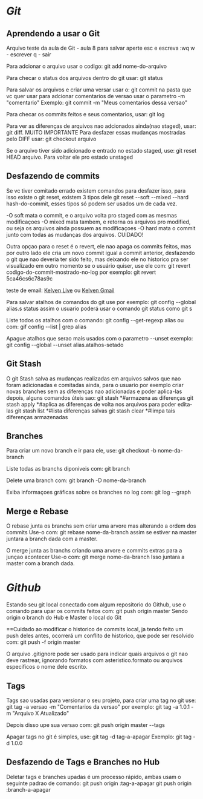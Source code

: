 # <b>_Git_</b>
## Aprendendo a usar o Git

Arquivo teste da aula de Git - aula 8
para salvar aperte esc e escreva :wq
w - escrever
q - sair

Para adcionar o arquivo usar o codigo: git add nome-do-arquivo

Para checar o status dos arquivos dentro do git usar: git status

Para salvar os arquivos e criar uma versar usar o: git commit
na pasta que vc quer usar
para adcionar comentarios de versao usar o parametro -m "comentario"
Exemplo: git commit -m "Meus comentarios dessa versao"

Para checar os commits feitos e seus comentarios, usar: git log

Para ver as diferenças de arquivos nao adcionados ainda(nao staged),
usar: git diff. MUITO IMPORTANTE
Para desfazer essas mudanças mostradas pelo DIFF usar: git checkout arquivo

Se o arquivo tiver sido adicionado e entrado no estado staged,
use: git reset HEAD arquivo. Para voltar ele pro estado unstaged
## Desfazendo de commits

Se vc tiver comitado errado existem comandos para desfazer isso,
para isso existe o git reset, existem 3 tipos dele
git reset --soft --mixed --hard hash-do-commit, 
esses tipos só podem ser usados um de cada vez.

-O soft mata o commit, e o arquivo volta pro staged com as mesmas modificaçoes
-O mixed mata tambem, e retorna os arquivos pro modified, ou seja
os arquivos ainda possuem as modificaçoes
-O hard mata o commit junto com todas as mudanças dos arquivos. CUIDADO!

Outra opçao para o reset é o revert, ele nao apaga os commits feitos, mas por
outro lado ele cria um novo commit igual a commit anterior, desfazendo o git
que nao deveria ter sido feito, mas deixando ele no historico pra ser visualizado
em outro momento se o usuário quiser, 
use ele com: git revert codigo-do-commit-mostrado-no-log
por exemplo: git revert 5ca46cs6c78as9c

teste de email: [Kelven Live](dmytresksn@hotmail.com) 
ou 
[Kelven Gmail](dmytres@gmail.com)

Para salvar atalhos de comandos do git use por exemplo:
git config --global alias.s status
assim o usuario poderá usar o comando git status como git s

Liste todos os atalhos com o comando: git config --get-regexp alias
ou com: gif config --list | grep alias

Apague atalhos que serao mais usados com o parametro --unset
exemplo: git config --global --unset alias.atalhos-setado

## Git Stash

O git Stash salva as mudanças realizadas em arquivos salvos que nao foram adicionadas
e comitadas ainda, para o usuario por exemplo criar novas branches sem as diferenças nao adicionadas e poder aplica-las depois, alguns comandos úteis sao:
git stash  *#armazena as diferenças
git stash apply *#aplica as diferenças de volta nos arquivos para poder edita-las
git stash list *#lista diferenças salvas
git stash clear *#limpa tais diferenças armazenadas

## Branches

Para criar um novo branch e ir para ele, use: git checkout -b nome-da-branch

Liste todas as branchs diponiveis com: git branch

Delete uma branch com: git branch -D nome-da-branch

Exiba informaçoes gráficas sobre os branches no log com: git log --graph
## Merge e Rebase

O rebase junta os branchs sem criar uma arvore mas alterando a ordem dos commits
Use-o com: git rebase nome-da-branch
assim se estiver na master juntara a
branch dada com a master.

O merge junta as branchs criando uma arvore e commits extras para a junçao acontecer
Use-o com: git merge nome-da-branch
Isso juntara a master com a branch dada.

# _**Github**_

Estando seu git local conectado com algum repositorio do Github, use o comando
para upar os commits feitos com: git push origin master
Sendo origin o branch do Hub e Master o local do Git

==Cuidado ao modificar o historico de commits local, ja tendo feito um push deles antes,
ocorrerá um conflito de historico, que pode ser resolvido com: git push -f origin master

O arquivo .gitignore pode ser usado para indicar quais arquivos o git nao deve
rastrear, ignorando formatos com asteristico.formato
ou arquivos especificos o nome dele escrito.

## Tags

Tags sao usadas para versionar o seu projeto, para criar uma tag no git use:
git tag -a versao -m "Comentarios da versao"
por exemplo: git tag -a 1.0.1 -m "Arquivo X Atualizado"

Depois disso upe sua versao com: git push origin master --tags

Apagar tags no git é simples, use: git tag -d tag-a-apagar
Exemplo: git tag -d 1.0.0

## Desfazendo de Tags e Branches no Hub

Deletar tags e branches upadas é um processo rápido, ambas usam o seguinte
padrao de comando:
git push origin :tag-a-apagar
git push origin :branch-a-apagar

